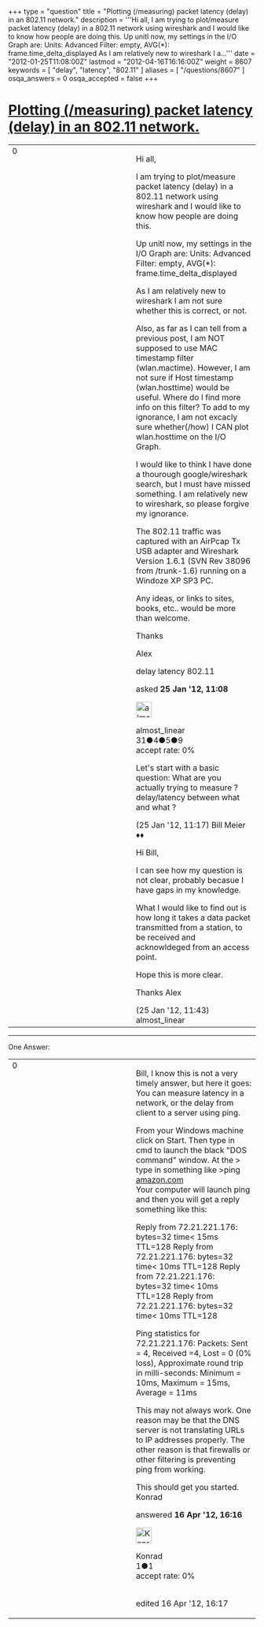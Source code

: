 +++
type = "question"
title = "Plotting (/measuring) packet latency (delay) in an 802.11 network."
description = '''Hi all, I am trying to plot/measure packet latency (delay) in a 802.11 network using wireshark and I would like to know how people are doing this. Up unitl now, my settings in the I/O Graph are: Units: Advanced Filter: empty, AVG(*): frame.time_delta_displayed As I am relatively new to wireshark I a...'''
date = "2012-01-25T11:08:00Z"
lastmod = "2012-04-16T16:16:00Z"
weight = 8607
keywords = [ "delay", "latency", "802.11" ]
aliases = [ "/questions/8607" ]
osqa_answers = 0
osqa_accepted = false
+++

<div class="headNormal">

# [Plotting (/measuring) packet latency (delay) in an 802.11 network.](/questions/8607/plotting-measuring-packet-latency-delay-in-an-80211-network)

</div>

<div id="main-body">

<div id="askform">

<table id="question-table" style="width:100%;"><colgroup><col style="width: 50%" /><col style="width: 50%" /></colgroup><tbody><tr class="odd"><td style="width: 30px; vertical-align: top"><div class="vote-buttons"><div id="post-8607-score" class="post-score" title="current number of votes">0</div><div id="favorite-count" class="favorite-count"></div></div></td><td><div id="item-right"><div class="question-body"><p>Hi all,</p><p>I am trying to plot/measure packet latency (delay) in a 802.11 network using wireshark and I would like to know how people are doing this.</p><p>Up unitl now, my settings in the I/O Graph are: Units: Advanced Filter: empty, AVG(*): frame.time_delta_displayed</p><p>As I am relatively new to wireshark I am not sure whether this is correct, or not.</p><p>Also, as far as I can tell from a previous post, I am NOT supposed to use MAC timestamp filter (wlan.mactime). However, I am not sure if Host timestamp (wlan.hosttime) would be useful. Where do I find more info on this filter? To add to my ignorance, I am not excacly sure whether(/how) I CAN plot wlan.hosttime on the I/O Graph.</p><p>I would like to think I have done a thourough google/wireshark search, but I must have missed something. I am relatively new to wireshark, so please forgive my ignorance.</p><p>The 802.11 traffic was captured with an AirPcap Tx USB adapter and Wireshark Version 1.6.1 (SVN Rev 38096 from /trunk-1.6) running on a Windoze XP SP3 PC.</p><p>Any ideas, or links to sites, books, etc.. would be more than welcome.</p><p>Thanks</p><p>Alex</p></div><div id="question-tags" class="tags-container tags">delay latency 802.11</div><div id="question-controls" class="post-controls"></div><div class="post-update-info-container"><div class="post-update-info post-update-info-user"><p>asked <strong>25 Jan '12, 11:08</strong></p><img src="https://secure.gravatar.com/avatar/18440914e73da9d5280d0404ad6cf9a1?s=32&amp;d=identicon&amp;r=g" class="gravatar" width="32" height="32" alt="almost_linear&#39;s gravatar image" /><p>almost_linear<br />
<span class="score" title="31 reputation points">31</span><span title="4 badges"><span class="badge1">●</span><span class="badgecount">4</span></span><span title="5 badges"><span class="silver">●</span><span class="badgecount">5</span></span><span title="9 badges"><span class="bronze">●</span><span class="badgecount">9</span></span><br />
<span class="accept_rate" title="Rate of the user&#39;s accepted answers">accept rate:</span> <span title="almost_linear has no accepted answers">0%</span></p></div></div><div id="comments-container-8607" class="comments-container"><span id="8608"></span><div id="comment-8608" class="comment"><div id="post-8608-score" class="comment-score"></div><div class="comment-text"><p>Let's start with a basic question: What are you actually trying to measure ? delay/latency between what and what ?</p></div><div id="comment-8608-info" class="comment-info"><span class="comment-age">(25 Jan '12, 11:17)</span> Bill Meier ♦♦</div></div><span id="8609"></span><div id="comment-8609" class="comment"><div id="post-8609-score" class="comment-score"></div><div class="comment-text"><p>Hi Bill,</p><p>I can see how my question is not clear, probably becasue I have gaps in my knowledge.</p><p>What I would like to find out is how long it takes a data packet transmitted from a station, to be received and acknowldeged from an access point.</p><p>Hope this is more clear.</p><p>Thanks Alex</p></div><div id="comment-8609-info" class="comment-info"><span class="comment-age">(25 Jan '12, 11:43)</span> almost_linear</div></div></div><div id="comment-tools-8607" class="comment-tools"></div><div class="clear"></div><div id="comment-8607-form-container" class="comment-form-container"></div><div class="clear"></div></div></td></tr></tbody></table>

------------------------------------------------------------------------

<div class="tabBar">

<span id="sort-top"></span>

<div class="headQuestions">

One Answer:

</div>

</div>

<span id="10202"></span>

<div id="answer-container-10202" class="answer">

<table style="width:100%;"><colgroup><col style="width: 50%" /><col style="width: 50%" /></colgroup><tbody><tr class="odd"><td style="width: 30px; vertical-align: top"><div class="vote-buttons"><div id="post-10202-score" class="post-score" title="current number of votes">0</div></div></td><td><div class="item-right"><div class="answer-body"><p>Bill, I know this is not a very timely answer, but here it goes: You can measure latency in a network, or the delay from client to a server using ping.<br />
</p><p>From your Windows machine click on Start. Then type in cmd to launch the black "DOS command" window. At the &gt; type in something like &gt;ping <a href="http://amazon.com">amazon.com</a><br />
Your computer will launch ping and then you will get a reply something like this:</p><p>Reply from 72.21.221.176: bytes=32 time&lt; 15ms TTL=128 Reply from 72.21.221.176: bytes=32 time&lt; 10ms TTL=128 Reply from 72.21.221.176: bytes=32 time&lt; 10ms TTL=128 Reply from 72.21.221.176: bytes=32 time&lt; 10ms TTL=128</p><p>Ping statistics for 72.21.221.176: Packets: Sent = 4, Received =4, Lost = 0 (0% loss), Approximate round trip in milli-seconds: Minimum = 10ms, Maximum = 15ms, Average = 11ms</p><p>This may not always work. One reason may be that the DNS server is not translating URLs to IP addresses properly. The other reason is that firewalls or other filtering is preventing ping from working.</p><p>This should get you started. Konrad</p></div><div class="answer-controls post-controls"></div><div class="post-update-info-container"><div class="post-update-info post-update-info-user"><p>answered <strong>16 Apr '12, 16:16</strong></p><img src="https://secure.gravatar.com/avatar/ad404df93f33762ef82765f1d910a789?s=32&amp;d=identicon&amp;r=g" class="gravatar" width="32" height="32" alt="Konrad&#39;s gravatar image" /><p>Konrad<br />
<span class="score" title="1 reputation points">1</span><span title="1 badges"><span class="bronze">●</span><span class="badgecount">1</span></span><br />
<span class="accept_rate" title="Rate of the user&#39;s accepted answers">accept rate:</span> <span title="Konrad has no accepted answers">0%</span> </br></br></p></div><div class="post-update-info post-update-info-edited"><p>edited 16 Apr '12, 16:17</p></div></div><div id="comments-container-10202" class="comments-container"></div><div id="comment-tools-10202" class="comment-tools"></div><div class="clear"></div><div id="comment-10202-form-container" class="comment-form-container"></div><div class="clear"></div></div></td></tr></tbody></table>

</div>

<div class="paginator-container-left">

</div>

</div>

</div>

